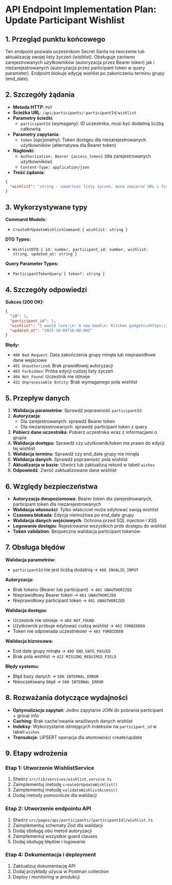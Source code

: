 # API Endpoint Implementation Plan: Update Participant Wishlist

## 1. Przegląd punktu końcowego

Ten endpoint pozwala uczestnikom Secret Santa na tworzenie lub aktualizację swojej listy życzeń (wishlist). Obsługuje zarówno zarejestrowanych użytkowników (autoryzacja przez Bearer token) jak i niezarejestrowanych (autoryzacja przez participant token w query parameter). Endpoint blokuje edycję wishlist po zakończeniu terminu grupy (end_date).

## 2. Szczegóły żądania

- **Metoda HTTP**: `PUT`
- **Ścieżka URL**: `/api/participants/:participantId/wishlist`
- **Parametry ścieżki**:
  - `participantId` (wymagany): ID uczestnika, musi być dodatnią liczbą całkowitą
- **Parametry zapytania**:
  - `token` (opcjonalny): Token dostępu dla niezarejestrowanych użytkowników (alternatywa dla Bearer token)
- **Nagłówki**:
  - `Authorization: Bearer {access_token}` (dla zarejestrowanych użytkowników)
  - `Content-Type: application/json`
- **Treść żądania**:

```json
{
  "wishlist": "string - zawartość listy życzeń, może zawierać URL i formatowanie tekstowe"
}
```

## 3. Wykorzystywane typy

**Command Models:**

- `CreateOrUpdateWishlistCommand`: `{ wishlist: string }`

**DTO Types:**

- `WishlistDTO`: `{ id: number, participant_id: number, wishlist: string, updated_at: string }`

**Query Parameter Types:**

- `ParticipantTokenQuery`: `{ token?: string }`

## 4. Szczegóły odpowiedzi

**Sukces (200 OK):**

```json
{
  "id": 1,
  "participant_id": 1,
  "wishlist": "I would love:\n- A new book\n- Kitchen gadgets\nhttps://example.com/my-wishlist",
  "updated_at": "2025-10-09T10:00:00Z"
}
```

**Błędy:**

- `400 Bad Request`: Data zakończenia grupy minęła lub nieprawidłowe dane wejściowe
- `401 Unauthorized`: Brak prawidłowej autoryzacji
- `403 Forbidden`: Próba edycji cudzej listy życzeń
- `404 Not Found`: Uczestnik nie istnieje
- `422 Unprocessable Entity`: Brak wymaganego pola wishlist

## 5. Przepływ danych

1. **Walidacja parametrów**: Sprawdź poprawność `participantId`
2. **Autoryzacja**:
   - Dla zarejestrowanych: sprawdź Bearer token
   - Dla niezarejestrowanych: sprawdź participant token z query
3. **Pobierz dane uczestnika**: Pobierz uczestnika wraz z informacjami o grupie
4. **Walidacja dostępu**: Sprawdź czy użytkownik/token ma prawo do edycji tej wishlist
5. **Walidacja terminu**: Sprawdź czy end_date grupy nie minęła
6. **Walidacja danych**: Sprawdź poprawność pola wishlist
7. **Aktualizacja w bazie**: Utwórz lub zaktualizuj rekord w tabeli `wishes`
8. **Odpowiedź**: Zwróć zaktualizowane dane wishlist

## 6. Względy bezpieczeństwa

- **Autoryzacja dwupoziomowa**: Bearer token dla zarejestrowanych, participant token dla niezarejestrowanych
- **Walidacja własności**: Tylko właściciel może edytować swoją wishlist
- **Czasowa blokada**: Edycja niemożliwa po end_date grupy
- **Walidacja danych wejściowych**: Ochrona przed SQL injection i XSS
- **Logowanie dostępu**: Rejestrowanie wszystkich prób dostępu do wishlist
- **Token validation**: Bezpieczna walidacja participant tokenów

## 7. Obsługa błędów

**Walidacja parametrów:**

- `participantId` nie jest liczbą dodatnią → `400 INVALID_INPUT`

**Autoryzacja:**

- Brak tokenu (Bearer lub participant) → `401 UNAUTHORIZED`
- Nieprawidłowy Bearer token → `401 UNAUTHORIZED`
- Nieprawidłowy participant token → `401 UNAUTHORIZED`

**Walidacja dostępu:**

- Uczestnik nie istnieje → `404 NOT_FOUND`
- Użytkownik próbuje edytować cudzą wishlist → `403 FORBIDDEN`
- Token nie odpowiada uczestnikowi → `403 FORBIDDEN`

**Walidacja biznesowa:**

- End date grupy minęła → `400 END_DATE_PASSED`
- Brak pola wishlist → `422 MISSING_REQUIRED_FIELD`

**Błędy systemu:**

- Błąd bazy danych → `500 INTERNAL_ERROR`
- Nieoczekiwany błąd → `500 INTERNAL_ERROR`

## 8. Rozważania dotyczące wydajności

- **Optymalizacja zapytań**: Jedno zapytanie JOIN do pobrania participant + group info
- **Caching**: Brak cache'owania wrażliwych danych wishlist
- **Indeksy**: Wykorzystanie istniejących indeksów na `participant_id` w tabeli `wishes`
- **Transakcje**: UPSERT operacja dla atomowości create/update

## 9. Etapy wdrożenia

### Etap 1: Utworzenie WishlistService

1. Stwórz `src/lib/services/wishlist.service.ts`
2. Zaimplementuj metodę `createOrUpdateWishlist()`
3. Zaimplementuj metodę `validateWishlistAccess()`
4. Dodaj metody pomocnicze dla walidacji

### Etap 2: Utworzenie endpointu API

1. Stwórz `src/pages/api/participants/[participantId]/wishlist.ts`
2. Zaimplementuj schematy Zod dla walidacji
3. Dodaj obsługę obu metod autoryzacji
4. Zaimplementuj wszystkie guard clauses
5. Dodaj obsługę błędów i logowanie

<!-- ### Etap 3: Testowanie i walidacja
1. Testy jednostkowe dla WishlistService
2. Testy integracyjne endpointu
3. Testy bezpieczeństwa (autoryzacja, walidacja dostępu)
4. Testy przypadków błędnych (end date passed, etc.) -->

### Etap 4: Dokumentacja i deployment

1. Zaktualizuj dokumentację API
2. Dodaj przykłady użycia w Postman collection
3. Deploy i monitoring w produkcji
